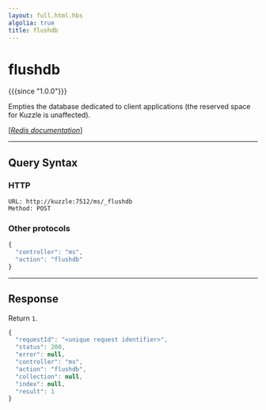 ```yaml
---
layout: full.html.hbs
algolia: true
title: flushdb
---
```


# flushdb

{{{since "1.0.0"}}}

Empties the database dedicated to client applications (the reserved space for Kuzzle is unaffected).

[[_Redis documentation_]](https://redis.io/commands/flushdb)

---

## Query Syntax

### HTTP

```http
URL: http://kuzzle:7512/ms/_flushdb
Method: POST
```

### Other protocols

```js
{
  "controller": "ms",
  "action": "flushdb"
}
```

---

## Response

Return `1`.

```javascript
{
  "requestId": "<unique request identifier>",
  "status": 200,
  "error": null,
  "controller": "ms",
  "action": "flushdb",
  "collection": null,
  "index": null,
  "result": 1
}
```
